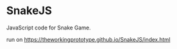 # SnakeJS
JavaScript code for Snake Game.

run on https://theworkingprototype.github.io/SnakeJS/index.html
